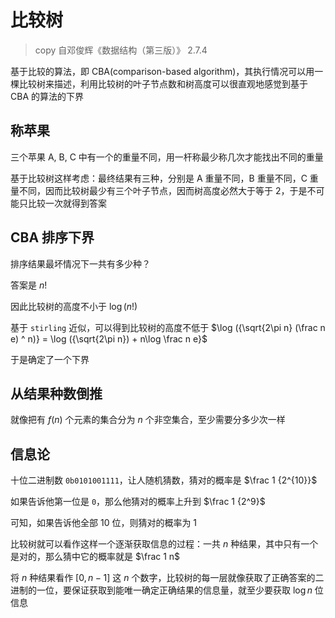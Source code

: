 # 比较树

> copy 自邓俊辉《数据结构（第三版）》 2.7.4

基于比较的算法，即 CBA(comparison-based algorithm)，其执行情况可以用一棵比较树来描述，利用比较树的叶子节点数和树高度可以很直观地感觉到基于 CBA 的算法的下界

## 称苹果

三个苹果 A, B, C 中有一个的重量不同，用一杆称最少称几次才能找出不同的重量

基于比较树这样考虑：最终结果有三种，分别是 A 重量不同，B 重量不同，C 重量不同，因而比较树最少有三个叶子节点，因而树高度必然大于等于 2，于是不可能只比较一次就得到答案

## CBA 排序下界

排序结果最坏情况下一共有多少种？

答案是 $n!$

因此比较树的高度不小于 $\log (n!)$

基于 `stirling` 近似，可以得到比较树的高度不低于 $\log ({\sqrt{2\pi n} (\frac n e) ^ n)} = \log ({\sqrt{2\pi n}) + n\log \frac n e}$

于是确定了一个下界

## 从结果种数倒推

就像把有 $f(n)$ 个元素的集合分为 $n$ 个非空集合，至少需要分多少次一样

## 信息论

十位二进制数 `0b0101001111`，让人随机猜数，猜对的概率是 $\frac 1 {2^{10}}$

如果告诉他第一位是 `0`，那么他猜对的概率上升到 $\frac 1 {2^9}$

可知，如果告诉他全部 10 位，则猜对的概率为 $1$

比较树就可以看作这样一个逐渐获取信息的过程：一共 $n$ 种结果，其中只有一个是对的，那么猜中它的概率就是 $\frac 1 n$

将 $n$ 种结果看作 $[0, n-1]$ 这 $n$ 个数字，比较树的每一层就像获取了正确答案的二进制的一位，要保证获取到能唯一确定正确结果的信息量，就至少要获取 $\log n$ 位信息
